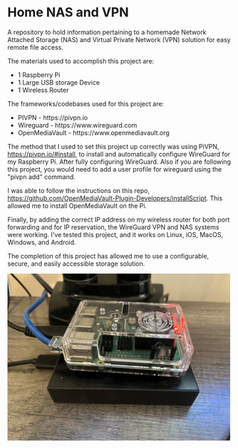 # Home NAS and VPN
A repository to hold information pertaining to a homemade Network Attached Storage (NAS) and Virtual Private Network (VPN) solution for easy remote file access.

The materials used to accomplish this project are:
<ul>
  <li>1 Raspberry Pi</li>
  <li>1 Large USB storage Device</li>
  <li>1 Wireless Router</li>
</ul>

The frameworks/codebases used for this project are:
<ul>
  <li>PIVPN - https://pivpn.io</li>
  <li>Wireguard - https://www.wireguard.com</li>
  <li>OpenMediaVault - https://www.openmediavault.org</li>
</ul>

The method that I used to set this project up correctly was using PiVPN, https://pivpn.io/#install, to install and automatically configure WireGuard for my Raspberry Pi.
After fully configuring WireGuard. Also if you are following this project, you would need to add a user profile for wireguard using the "pivpn add" command.

I was able to follow the instructions on this repo, https://github.com/OpenMediaVault-Plugin-Developers/installScript. This allowed me
to install OpenMediaVault on the Pi.

Finally, by adding the correct IP address on my wireless router for both port forwarding and for IP reservation, the WireGuard VPN and NAS systems were working.
I've tested this project, and it works on Linux, iOS, MacOS, Windows, and Android.

The completion of this project has allowed me to use a configurable, secure, and easily accessible storage solution.


<img src="IMG_3446.jpeg" width="500"/>
